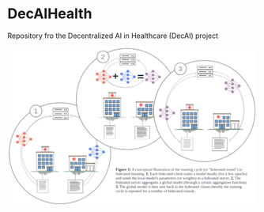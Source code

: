 # DecAIHealth
Repository fro the Decentralized AI in Healthcare (DecAI) project

![A conceptual illustration of the training cycle in federated learning](./conceptual.png)
